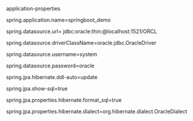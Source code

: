 application-properties

spring.application.name=springboot_demo


spring.datasource.url= jdbc:oracle:thin:@localhost:1521/ORCL

spring.datasource.driverClassName=oracle.jdbc.OracleDriver

spring.datasource.username=system

spring.datasource.password=oracle

spring.jpa.hibernate.ddl-auto=update

spring.jpa.show-sql=true

spring.jpa.properties.hibernate.format_sql=true

spring.jpa.properties.hibernate.dialect=org.hibernate.dialect.OracleDialect
